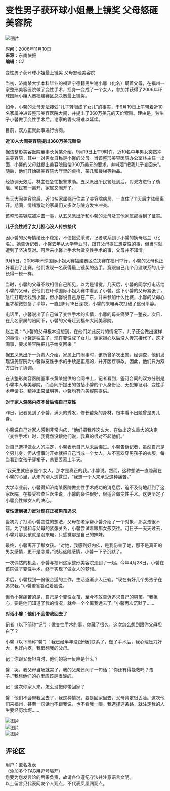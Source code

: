 # 变性男子获环球小姐最上镜奖 父母怒砸美容院

![图片](http://img.ifeng.com/res/200611/1110_10852.gif)

**时间**：2006年11月10日  
**来源**：东南快报  
**编辑**：CZ  

变性男子获环球小姐最上镜奖 父母怒砸美容院

当初，济南某大学本科毕业的福建宁德籍男生谢小馨（化名）瞒着父母，在福州一家整形美容医院做了变性手术，摇身一变成了一个女人，参加并获得了2006年环球国际小姐大赛福建赛区总决赛最上镜奖。

如今，小馨的父母无法接受“儿子转眼成了女儿”的事实，于9月19日上午带着近10名家属冲进该整形美容医院大闹，并提出了360万美元的天价索赔。理由是，独生子小馨做了变性手术后，谢家的香火将难以延续。

目前，双方正就此事进行协商。

**近10人大闹美容院提出360万美元赔偿**

据该整形美容医院董事长黄某介绍，9月19日上午9时许，近10名中年男女突然冲进美容院，其中一对男女自称是小馨的父母。当该整形美容医院办公室林主任一出面，小馨的父母就提出美容院赔偿360万美元的要求，并喊着“把我儿子变回来”。随后，他们开始砸美容院大厅里的桌椅、茶几和楼梯等物品。

经协调无效后，林主任急忙报警求助。五凤派出所民警赶到后，对双方进行了劝阻。可民警一离开，家属又闹开了。

当天大闹美容院后，近10名家属强行住进了美容院病房，一直住了11天后才陆续离开。期间，情绪激动的家属们又多次与院方发生冲突。

该整形美容院被冲击一事，从五凤派出所和小馨的父母及其他家属那得到了证实。

**儿子变性成了女儿担心没人传宗接代**

因小馨的父母情绪还不稳定，不便接受采访，记者联系到了小馨的姨母赵兰（化名）。她告诉记者，小馨去年从大学毕业时，跟其父母提过想变性的事，但当时就遭到了坚决反对。可后来小馨上手术台做变性手术的事，父母并不知情。

9月5日，2006年环球国际小姐大赛福建赛区总决赛在福州举行，小馨的父母也正好看到了比赛。他们发现一名获得最上镜奖的选手，竟跟自己几个月没联系的儿子长得一模一样。

当时，小馨的父母不敢相信自己所见，以为是错觉。几天后，小馨的同学打电话给小馨的父母，说他们在环球国际小姐大赛中看到了小馨。这下小馨的父母紧张了，急忙打电话找到小馨，但小馨说自己身在广东，并未参加什么比赛，小馨的父母心里才稍微恢复了平静，一直到9月18日深夜，小馨的来电再次打破了这份平静。

电话里，小馨说出了自己做了变性手术的实情，小馨的母亲痛哭了一整夜。次日，在几名家属的陪同下，小馨的父母赶到福州大闹美容院。

赵兰说：“小馨的父母根本没想到，在他们如此反对的情况下，儿子还会做出这样的事情。小馨是独生子，现在变性成了女儿，谢家担心以后没人传宗接代了，这才闹事，要求美容院把儿子给变回来。”

据五凤派出所一负责人介绍，家属上门闹事时，该所曾多次出警。经调查，他们发现该美容院为小馨做变性手术的手续是正规的，并非医疗事故，因此，他们只为双方进行了协调。

在该整形美容医院董事长黄某提供的合同书上，记者看到，签订合同的双方分别是小馨本人与美容院，而合同所提出的包括小馨的个人身份证、无犯罪证明、变性手术申请书、精神正常证明等，小馨均有向美容院提供。

**对于家人深感内疚不曾后悔自己变性**

昨日，记者见到了小馨，满头的秀发，修长苗条的身材，根本看不出她曾是男儿身。

小馨说自己对家人感到非常内疚，“他们把我养这么大，在做出这么重大的决定（变性手术）时，我竟然没跟他们说，我真的很对不起他们。”

对自己选择做女人的决定，小馨表示自己从未后悔过。小馨告诉记者，虽然自己是个男儿身，但从懂事时开始就把自己当成一个女人，从不喜欢穿男孩子的衣服，每当看到女孩子穿裙子，总要羡慕上半天。

“我天生就应该是个女人，那才是真正的我。”小馨说。然而，这种想法一直隐藏在小馨的心里，从未向别人透露过，“我想一个人来承受这种痛苦。”

大学毕业前，小馨得知济南某医院做变性手术成功的消息后，迫不及待地赶到了这家医院。在接受检查后医生说，小馨的条件很好，很适合做变性手术。这更坚定了小馨变性做女人的决心。

**变性遭到极力反对现在正被男孩追求**

当初为了打消小馨变性的想法，父母在老家帮小馨介绍了一个对象，那女孩很不错。为了缓和与父母的紧张关系，小馨尝试着跟那女孩交往。可日子一天天过去，小馨对那女孩就是没来电，只感觉那是自己的妹妹。

最终，小馨离开了那女孩。“对她，我感到好内疚，是我伤害了她，那不是真正的男女感情，更不是恋爱。”说起这段感情，小馨一下子沉默了。

一次偶然的机会，小馨与福州这家整形美容院走到了一起。今年4月28日，小馨在该院做了变性手术，终于实现了做女人的梦想。

术后，小馨找到一份很合适的工作，生活逐渐步入正轨。“现在有好几个男孩子在追求我。”小馨羞答答红着脸说。

但令小馨痛苦的是，自己是个变性女孩，至今不敢告诉追求自己的男孩。“我担心，要是他们知道了我的情况，就会一个个离我远去了。”小馨再次沉默了……

**对话小馨：他们不会带我回去了**

记者（以下简称“记”）：做变性手术的事，你藏了很久，这次怎么想到跟你父母坦白了？

小馨（以下简称“馨”）：我已经半年没跟他们联系了，做了手术后，我心理压力好大，也好内疚，我很想我的父母。

记：你跟父母坦白时，他们的第一反应是什么？

馨：哭，我父母当场就哭了，我的父亲还问了一句话：“你还有得挽救吗？孩子。”我想他们的心里应该是很酸的。

记：这次你家人来，怎么没把你带回家？

馨：他们不会带我回去了，我这种情况，要是回家里去，父母肯定很丢脸。这次他们来福州，甚至一句话也不跟我说，也不看我一眼。我选择这条路，就注定我的人生要经历坎坷…… 

![图片](http://img.ifeng.com/tres/news/g06110703.jpg)  
![图片](http://img.ifeng.com/tres/news/g06110704.jpg)  
![图片](http://img.ifeng.com/tres/news/g06110903.jpg)  

## 评论区
用户：匿名发表  
（添加多个TAG用逗号隔开）  
您要为您发言论的后果负责，故请各位遵纪守法并注意语言文明。  
以上留言只代表网友个人观点，不代表凤凰网观点。